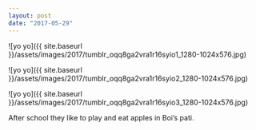 ```yaml
---
layout: post
date: "2017-05-29"
---
```


![yo yo]({{ site.baseurl }}/assets/images/2017/tumblr_oqq8ga2vra1r16syio1_1280-1024x576.jpg)

![yo yo]({{ site.baseurl }}/assets/images/2017/tumblr_oqq8ga2vra1r16syio2_1280-1024x576.jpg)

![yo yo]({{ site.baseurl }}/assets/images/2017/tumblr_oqq8ga2vra1r16syio3_1280-1024x576.jpg)

After school they like to play and eat apples in Boi’s pati.
